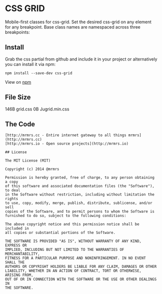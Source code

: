 # CSS GRID

  Mobile-first classes for css-grid.
  Set the desired css-grid on any element for any breakpoint.
  Base class names are namespaced across three breakpoints:


## Install
Grab the css partial from github and include it in your project or alternatively
you can install it via npm:
```
npm install --save-dev css-grid
```
View on [npm](https://www.npmjs.org/package/css-grid)


## File Size

146B grid.css
0B Jugrid.min.css

## The Code
```
[http://mrmrs.cc - Entire internet gateway to all things mrmrs](http://mrmrs.cc)
[http://mrmrs.io - Open source projects](http://mrmrs.io)

## License

The MIT License (MIT)

Copyright (c) 2014 @mrmrs

Permission is hereby granted, free of charge, to any person obtaining a copy
of this software and associated documentation files (the "Software"), to deal
in the Software without restriction, including without limitation the rights
to use, copy, modify, merge, publish, distribute, sublicense, and/or sell
copies of the Software, and to permit persons to whom the Software is
furnished to do so, subject to the following conditions:

The above copyright notice and this permission notice shall be included in
all copies or substantial portions of the Software.

THE SOFTWARE IS PROVIDED "AS IS", WITHOUT WARRANTY OF ANY KIND, EXPRESS OR
IMPLIED, INCLUDING BUT NOT LIMITED TO THE WARRANTIES OF MERCHANTABILITY,
FITNESS FOR A PARTICULAR PURPOSE AND NONINFRINGEMENT. IN NO EVENT SHALL THE
AUTHORS OR COPYRIGHT HOLDERS BE LIABLE FOR ANY CLAIM, DAMAGES OR OTHER
LIABILITY, WHETHER IN AN ACTION OF CONTRACT, TORT OR OTHERWISE, ARISING FROM,
OUT OF OR IN CONNECTION WITH THE SOFTWARE OR THE USE OR OTHER DEALINGS IN
THE SOFTWARE.

